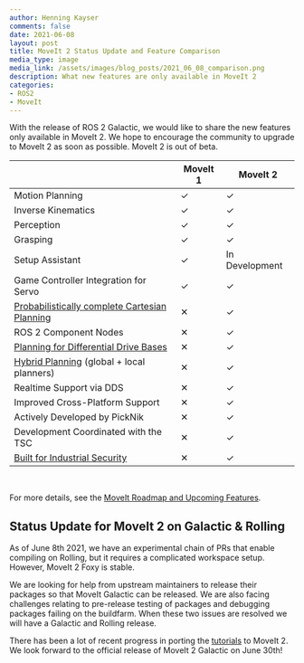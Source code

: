 ```yaml
---
author: Henning Kayser
comments: false
date: 2021-06-08
layout: post
title: MoveIt 2 Status Update and Feature Comparison
media_type: image
media_link: /assets/images/blog_posts/2021_06_08_comparison.png
description: What new features are only available in MoveIt 2
categories:
- ROS2
- MoveIt
---
```


With the release of ROS 2 Galactic, we would like to share the new features only available in MoveIt 2. We hope to encourage the community to upgrade to MoveIt 2 as soon as possible. MoveIt 2 is out of beta.


|                                                                                                                                                    | MoveIt 1 | MoveIt 2       |
| -------------------------------------------------------------------------------------------------------------------------------------------------- | -------- | -------------- |
| Motion Planning                                                                                                                                    | ✓        | ✓              |
| Inverse Kinematics                                                                                                                                 | ✓        | ✓              |
| Perception                                                                                                                                         | ✓        | ✓              |
| Grasping                                                                                                                                           | ✓        | ✓              |
| Setup Assistant                                                                                                                                    | ✓        | In Development |
| Game Controller Integration for Servo                                                                                                              | ✓        | ✓              |
| [Probabilistically complete Cartesian Planning](https://github.com/ros-planning/moveit2/tree/main/moveit_demo_nodes/run_ompl_constrained_planning) | ✕        | ✓              |
| ROS 2 Component Nodes                                                                                                                              | ✕        | ✓              |
| [Planning for Differential Drive Bases](http://moveit2_tutorials.picknik.ai/doc/mobile_base_arm/mobile_base_arm_tutorial.html)                     | ✕        | ✓              |
| [Hybrid Planning](https://github.com/ros-planning/moveit2/pull/488) (global + local planners)                                                      | ✕        | ✓              |
| Realtime Support via DDS                                                                                                                           | ✕        | ✓              |
| Improved Cross-Platform Support                                                                                                                    | ✕        | ✓              |
| Actively Developed by PickNik                                                                                                                      | ✕        | ✓              |
| Development Coordinated with the TSC                                                                                                               | ✕        | ✓              |
| [Built for Industrial Security ](https://design.ros2.org/articles/ros2_dds_security.html)                                                          | ✕        | ✓              |

<br>

For more details, see the [MoveIt Roadmap and Upcoming Features](https://moveit.ros.org/documentation/contributing/roadmap/).


## Status Update for MoveIt 2 on Galactic & Rolling

As of June 8th 2021, we have an experimental chain of PRs that enable compiling on Rolling, but it requires a complicated workspace setup. However, MoveIt 2 Foxy is stable.

We are looking for help from upstream maintainers to release their packages so that MoveIt Galactic can be released.  We are also facing challenges relating to pre-release testing of packages and debugging packages failing on the buildfarm.  When these two issues are resolved we will have a Galactic and Rolling release.

There has been a lot of recent progress in porting the [tutorials](http://moveit2_tutorials.picknik.ai) to MoveIt 2. We look forward to the official release of MoveIt 2 Galactic on June 30th!
